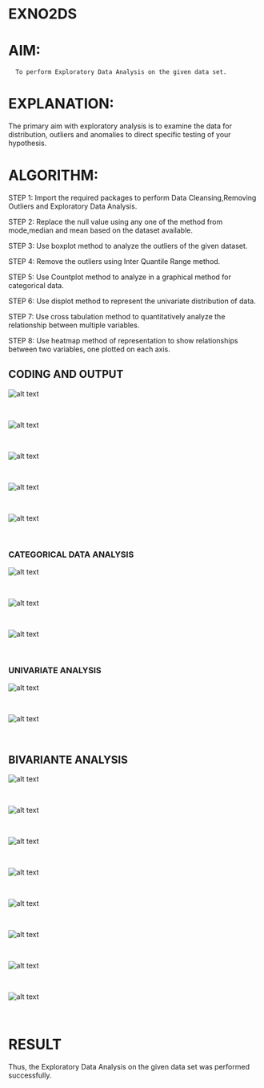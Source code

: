 # EXNO2DS
# AIM:
      To perform Exploratory Data Analysis on the given data set.
      
# EXPLANATION:
  The primary aim with exploratory analysis is to examine the data for distribution, outliers and anomalies to direct specific testing of your hypothesis.
  
# ALGORITHM:
STEP 1: Import the required packages to perform Data Cleansing,Removing Outliers and Exploratory Data Analysis.

STEP 2: Replace the null value using any one of the method from mode,median and mean based on the dataset available.

STEP 3: Use boxplot method to analyze the outliers of the given dataset.

STEP 4: Remove the outliers using Inter Quantile Range method.

STEP 5: Use Countplot method to analyze in a graphical method for categorical data.

STEP 6: Use displot method to represent the univariate distribution of data.

STEP 7: Use cross tabulation method to quantitatively analyze the relationship between multiple variables.

STEP 8: Use heatmap method of representation to show relationships between two variables, one plotted on each axis.

## CODING AND OUTPUT
![alt text](image.png)

<br>

![alt text](image-1.png)

<br>

![alt text](image-2.png)

<br>

![alt text](image-3.png)

<br>

![alt text](image-4.png)

<br>

### CATEGORICAL DATA ANALYSIS

![alt text](image-5.png)

<br>

![alt text](image-6.png)

<br>

![alt text](image-7.png)

<br>

### UNIVARIATE ANALYSIS

![alt text](image-8.png)

<br>

![alt text](image-9.png)

<br>

## BIVARIANTE ANALYSIS

![alt text](image-10.png)

<br>

![alt text](image-11.png)

<br>

![alt text](image-12.png)

<br>

![alt text](image-13.png)

<br>

![alt text](image-14.png)

<br>

![alt text](image-15.png)

<br>

![alt text](image-16.png)

<br>

![alt text](image-17.png)

<br>


# RESULT

Thus, the Exploratory Data Analysis on the given data set was performed successfully. 
